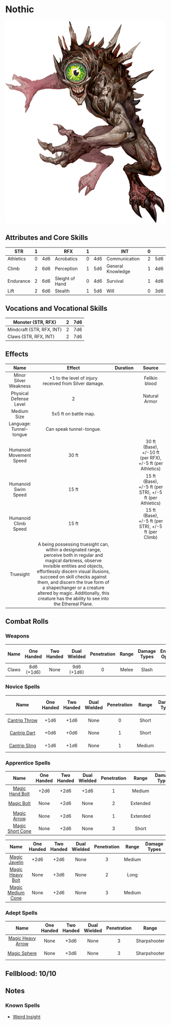 # Nothic

![img](Nothic.png)

## Attributes and Core Skills

| STR       | 1 |    | RFX             | 1 |    | INT               | 0 |    |
| --------- | :-: | :-: | --------------- | :-: | :-: | ----------------- | :-: | :-: |
| Athletics | 0 | 4d6 | Acrobatics      | 0 | 4d6 | Communication     | 2 | 5d6 |
| Climb     | 2 | 6d6 | Perception      | 1 | 5d6 | General Knowledge | 1 | 4d6 |
| Endurance | 2 | 6d6 | Sleight of Hand | 0 | 4d6 | Survival          | 1 | 4d6 |
| Lift      | 2 | 6d6 | Stealth         | 1 | 5d6 | Will              | 0 | 3d6 |

## Vocations and Vocational Skills

| Monster {STR, RFX}        | 2 | 7d6 |
| ------------------------- | :-: | :-: |
| Mindcraft {STR, RFX, INT} | 2 | 7d6 |
| Claws {STR, RFX, INT}     | 2 | 7d6 |

## Effects

|          Name          |                                                                                                                                                                                          Effect                                                                                                                                                                                          | Duration |                          Source                          |
| :---------------------: | :--------------------------------------------------------------------------------------------------------------------------------------------------------------------------------------------------------------------------------------------------------------------------------------------------------------------------------------------------------------------------------------: | :------: | :-------------------------------------------------------: |
|  Minor Silver Weakness  |                                                                                                                                                              +1 to the level of injury<br />received from Silver damage.                                                                                                                                                              |          |                       Fellkin blood                       |
| Physical Defense Level |                                                                                                                                                                                            2                                                                                                                                                                                            |          |                       Natural Armor                       |
|       Medium Size       |                                                                                                                                                                                  5x5 ft on battle map.                                                                                                                                                                                  |          |                                                          |
| Language: Tunnel-tongue |                                                                                                                                                                                 Can speak tunnel-tongue.                                                                                                                                                                                 |          |                                                          |
| Humanoid Movement Speed |                                                                                                                                                                                          30 ft                                                                                                                                                                                          |          | 30 ft (Base), +/-10 ft (per RFX), +/-5 ft (per Athletics) |
|   Humanoid Swim Speed   |                                                                                                                                                                                          15 ft                                                                                                                                                                                          |          | 15 ft (Base), +/-5 ft (per STR), +/-5 ft (per Athletics) |
|  Humanoid Climb Speed  |                                                                                                                                                                                          15 ft                                                                                                                                                                                          |          |   15 ft (Base), +/-5 ft (per STR), +/-5 ft (per Climb)   |
|        Truesight        | A being possessing truesight can, within a designated range, perceive both in regular and magical darkness, observe invisible entities and objects, effortlessly discern visual illusions, succeed on skill checks against them, and discern the true form of a shapechanger or a creature altered by magic. Additionally, this creature has the ability to see into the Ethereal Plane. |          |                                                          |

## Combat Rolls

### Weapons

| Name | One<br />Handed | Two<br />Handed | Dual<br />Wielded | Penetration | Range | Damage<br />Types | Engageable<br />Opponents | Area Of<br />Effect | Resource<br />Class |
| :---: | :-------------: | :-------------: | :---------------: | :---------: | :---: | :---------------: | :-----------------------: | :-----------------: | :-----------------: |
| Claws | 8d6<br />(+1d6) |      None      |  9d6<br />(+1d6)  |      0      | Melee |       Slash       |           Rapid           |        None        |        None        |

### Novice Spells

|                                           Name                                           | One<br />Handed | Two<br />Handed | Dual<br />Wielded | Penetration | Range | Damage<br />Types | Engageable<br />Opponents | Area Of<br />Effect | Resource<br />Class |
| :--------------------------------------------------------------------------------------: | :-------------: | :-------------: | :---------------: | :---------: | :----: | :---------------: | :-----------------------: | :-----------------: | :-----------------: |
| [Cantrip Throw](./../../../../../CoreRules/MagicRules/Spells/Novice/GenericNoviceSpell.md) |      +1d6      |      +1d6      |       None       |      0      | Short |                  |           Quick           |        None        |  0 Magic Resource  |
|  [Cantrip Dart](./../../../../../CoreRules/MagicRules/Spells/Novice/GenericNoviceSpell.md)  |      +0d6      |      +0d6      |       None       |      1      | Short |                  |           Quick           |        None        |  0 Magic Resource  |
| [Cantrip Sling](./../../../../../CoreRules/MagicRules/Spells/Novice/GenericNoviceSpell.md) |      +1d6      |      +1d6      |       None       |      1      | Medium |                  |         Standard         |        None        |  0 Magic Resource  |

### Apprentice Spells

|                                                Name                                                | One<br />Handed | Two<br />Handed | Dual<br />Wielded | Penetration |  Range  | Damage<br />Types | Engageable<br />Opponents | Area Of<br />Effect | Resource<br />Class |
| :-------------------------------------------------------------------------------------------------: | :-------------: | :-------------: | :---------------: | :---------: | :------: | :---------------: | :-----------------------: | :-----------------: | :-----------------: |
|  [Magic Hand Bolt](./../../../../../CoreRules/MagicRules/Spells/Apprentice/GenericApprenticeSpell.md)  |      +2d6      |      +2d6      |       +1d6       |      1      |  Medium  |                  |         Standard         |        None        |  1 Magic Resource  |
|    [Magic Bolt](./../../../../../CoreRules/MagicRules/Spells/Apprentice/GenericApprenticeSpell.md)    |      None      |      +2d6      |       None       |      2      | Extended |                  |          Loading          |        None        |  1 Magic Resource  |
|    [Magic Arrow](./../../../../../CoreRules/MagicRules/Spells/Apprentice/GenericApprenticeSpell.md)    |      None      |      +2d6      |       None       |      1      | Extended |                  |           Quick           |        None        |  1 Magic Resource  |
| [Magic Short Cone](./../../../../../CoreRules/MagicRules/Spells/Apprentice/GenericApprenticeSpell.md) |      None      |      +2d6      |       None       |      3      |  Short  |                  |          Focused          |  Cone Calculation  |  1 Magic Resource  |

|                                                Name                                                | One<br />Handed | Two<br />Handed | Dual<br />Wielded | Penetration | Range | Damage<br />Types | Engageable<br />Opponents | Area Of<br />Effect | Resource<br />Class |
| :-------------------------------------------------------------------------------------------------: | :-------------: | :-------------: | :---------------: | :---------: | :----: | :---------------: | :-----------------------: | :-----------------: | :-----------------: |
|   [Magic Javelin](./../../../../../CoreRules/MagicRules/Spells/Apprentice/GenericApprenticeSpell.md)   |      +2d6      |      +2d6      |       None       |      3      | Medium |                  |         Standard         |        None        |  2 Magic Resource  |
| [Magic Heavy Bolt](./../../../../../CoreRules/MagicRules/Spells/Apprentice/GenericApprenticeSpell.md) |      None      |      +3d6      |       None       |      2      |  Long  |                  |      Complex Loading      |        None        |  2 Magic Resource  |
| [Magic Medium Cone](./../../../../../CoreRules/MagicRules/Spells/Apprentice/GenericApprenticeSpell.md) |      None      |      +2d6      |       None       |      3      | Medium |                  |          Focused          |  Cone Calculation  |  2 Magic Resource  |

### Adept Spells

|                                           Name                                           | One<br />Handed | Two<br />Handed | Dual<br />Wielded | Penetration |    Range    | Damage<br />Types | Engageable<br />Opponents | Area Of<br />Effect | Resource<br />Class |
| :---------------------------------------------------------------------------------------: | :-------------: | :-------------: | :---------------: | :---------: | :----------: | :---------------: | :-----------------------: | :-----------------: | :-----------------: |
| [Magic Heavy Arrow](./../../../../../CoreRules/MagicRules/Spells/Adept/GenericAdeptSpell.md) |      None      |      +3d6      |       None       |      3      | Sharpshooter |                  |         Standard         |        None        |  3 Magic Resource  |
|   [Magic Sphere](./../../../../../CoreRules/MagicRules/Spells/Adept/GenericAdeptSpell.md)   |      None      |      +3d6      |       None       |      3      | Sharpshooter |                  |          Focused          | Sphere Calculation |  3 Magic Resource  |

## Fellblood: 10/10

## Notes

### Known Spells

- [Weird Insight](./../../../../../CoreRules/MagicRules/Spells/Apprentice/WeirdInsight.md)
